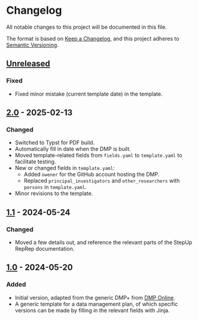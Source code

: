 <!-- markdownlint-disable no-duplicate-heading -->

# Changelog

All notable changes to this project will be documented in this file.

The format is based on [Keep a Changelog](https://keepachangelog.com/en/1.1.0/),
and this project adheres to [Semantic Versioning](https://semver.org/spec/v2.0.0.html).

## [Unreleased][]

### Fixed

- Fixed minor mistake (current template date) in the template.

## [2.0][] - 2025-02-13

### Changed

- Switched to Typst for PDF build.
- Automatically fill in date when the DMP is built.
- Moved template-related fields from `fields.yaml` to `template.yaml` to facilitate testing.
- New or changed fields in `template.yaml`:
    - Added `owener` for the GitHub account hosting the DMP.
    - Replaced `principal_investigators` and `other_researchers`
      with `persons` in `template.yaml`.
- Minor revisions to the template.

## [1.1][] - 2024-05-24

### Changed

- Moved a few details out, and reference the relevant parts of the StepUp RepRep documentation.

## [1.0][] - 2024-05-20

### Added

- Initial version, adapted from the generic DMP+ from [DMP Online](https://dmponline.be).
- A generic template for a data management plan, of which specific versions can be made
  by filling in the relevant fields with Jinja.

[Unreleased]: https://github.com/reproducible-reporting/dmp-template
[2.0]: https://github.com/reproducible-reporting/dmp-template/releases/tag/v2.0
[1.1]: https://github.com/reproducible-reporting/dmp-template/releases/tag/v1.1
[1.0]: https://github.com/reproducible-reporting/dmp-template/releases/tag/v1.0
